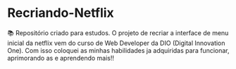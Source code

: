 # Recriando-Netflix
📚 Repositório criado para estudos. 
O projeto de recriar a interface de menu inicial da netflix vem do curso de Web Developer da DIO (Digital Innovation One).
Com isso coloquei as minhas habilidades ja adquiridas para funcionar, aprimorando as e aprendendo mais!!
